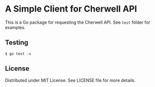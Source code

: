 # A Simple Client for Cherwell API

This is a Go package for requesting the Cherwell API. See `test` folder for examples.

## Testing

```
$ go test -v
```

## License

Distributed under MIT License. See LICENSE file for more details.
